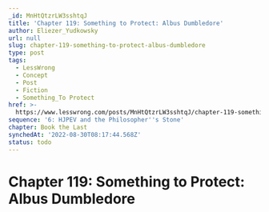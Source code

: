 ```yaml
---
_id: MnHtQtzrLW3sshtqJ
title: 'Chapter 119: Something to Protect: Albus Dumbledore'
author: Eliezer_Yudkowsky
url: null
slug: chapter-119-something-to-protect-albus-dumbledore
type: post
tags:
  - LessWrong
  - Concept
  - Post
  - Fiction
  - Something_To Protect
href: >-
  https://www.lesswrong.com/posts/MnHtQtzrLW3sshtqJ/chapter-119-something-to-protect-albus-dumbledore
sequence: '6: HJPEV and the Philosopher''s Stone'
chapter: Book the Last
synchedAt: '2022-08-30T08:17:44.568Z'
status: todo
---
```


# Chapter 119: Something to Protect: Albus Dumbledore

